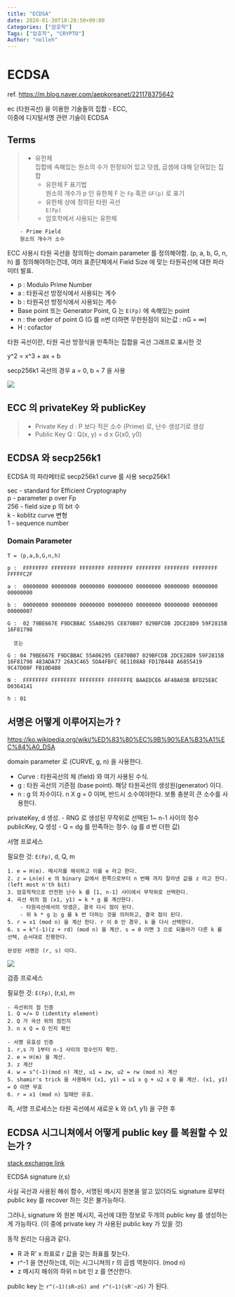 ```yaml
---
title: "ECDSA"
date: 2020-01-30T18:28:50+09:00
Categories: ["암호학"]
Tags: ["암호학", "CRYPTO"]
Author: "nolleh"
---
```


# ECDSA

ref. https://m.blog.naver.com/aepkoreanet/221178375642

ec (타원곡선) 을 이용한 기술들의 집합 - ECC,  
이중에 디지털서명 관련 기술이 ECDSA

## Terms

> - 유한체  
>   집합에 속해있는 원소의 수가 한정되어 있고 덧셈, 곱셈에 대해 닫혀있는 집합
>   - 유한체 F 표기법  
>     원소의 개수가 p 인 유한체 F 는 `Fp` 혹은 `GF(p)` 로 표기
>   - 유한체 상에 정의된 타원 곡선  
>     `E(Fp)`
>   - 암호학에서 사용되는 유한체

        - Prime Field
        원소의 개수가 소수

ECC 사용시 타원 곡선을 정의하는 domain parameter 를 정의해야함.
(p, a, b, G, n, h) 를 정의해야하는건데, 여러 표준단체에서 Field Size 에 맞는 타원곡선에 대한 파라미터 발표.

- p : Modulo Prime Number
- a : 타원곡선 방정식에서 사용되는 계수
- b : 타원곡선 방정식에서 사용되는 계수
- Base point 또는 Generator Point, G 는 `E(Fp)` 에 속해있는 point
- n : the order of point G (G 를 n번 더하면 무한원점이 되는값 : nG = ∞)
- H : cofactor

타원 곡선이란, 타원 곡선 방정식을 만족하는 집합을 곡선 그래프로 표시한 것

y^2 = x^3 + ax + b

secp256k1 곡선의 경우 a = 0, b = 7 을 사용

![](https://mblogthumb-phinf.pstatic.net/MjAxODAxMDVfMjA3/MDAxNTE1MTIwNzU2Mzg4.-O3OYGeOa7qhb3XL4zNeyVTUu-QztZOTNCB5usfDlzsg.WQ_YS2FHvXxbrzIKQ0FBFvJBdf90Zj7x5JuNwEVKWH8g.JPEG.aepkoreanet/secpcurve.jpg?type=w2)

## ECC 의 privateKey 와 publicKey

> - Private Key d : P 보다 적은 소수 (Prime) 로, 난수 생성기로 생성
> - Public Key Q : Q(x, y) = d x G(x0, y0)

## ECDSA 와 secp256k1

ECDSA 의 파라메터로 secp256k1 curve 를 사용
secp256k1

sec - standard for Efficient Cryptography  
p - parameter p over Fp  
256 - field size p 의 bit 수  
k - koblitz curve 변형  
1 - sequence number

### Domain Parameter

```
T = (p,a,b,G,n,h)

p :  FFFFFFFF FFFFFFFF FFFFFFFF FFFFFFFF FFFFFFFF FFFFFFFF FFFFFFFF FFFFFC2F

a :  00000000 00000000 00000000 00000000 00000000 00000000 00000000 00000000

b :  00000000 00000000 00000000 00000000 00000000 00000000 00000000 00000007

G :  02 79BE667E F9DCBBAC 55A06295 CE870B07 029BFCDB 2DCE28D9 59F2815B 16F81798

  또는

G : 04 79BE667E F9DCBBAC 55A06295 CE870B07 029BFCDB 2DCE28D9 59F2815B 16F81798 483ADA77 26A3C465 5DA4FBFC 0E1108A8 FD17B448 A6855419 9C47D08F FB10D4B8

N :  FFFFFFFF FFFFFFFF FFFFFFFF FFFFFFFE BAAEDCE6 AF48A03B BFD25E8C D0364141

h : 01
```

## 서명은 어떻게 이루어지는가 ?

https://ko.wikipedia.org/wiki/%ED%83%80%EC%9B%90%EA%B3%A1%EC%84%A0_DSA

domain parameter 로 (CURVE, g, n) 을 사용한다.

- Curve : 타원곡선의 체 (field) 와 여기 사용된 수식.
- g : 타원 곡선의 기준점 (base point). 해당 타원곡선의 생성원(generator) 이다.
- n : g 의 차수이다. n X g = 0 이며, 반드시 소수여야한다. 보통 충분히 큰 소수를 사용한다.

privateKey, d 생성. - RNG 로 생성된 무작위로 선택된 1~ n-1 사이의 정수  
publicKey, Q 생성 - Q = dg 를 만족하는 정수. (g 를 d 번 더한 값)

서명 프로세스

필요한 것: `E(Fp)`, d, Q, m

```
1. e = H(m). 메시지를 해쉬하고 이를 e 라고 한다.
2. z = Ln(e) e 의 binary 값에서 왼쪽으로부터 n 번째 까지 잘라낸 값을 z 라고 한다. (left most n'th bit)
3. 암호학적으로 안전한 난수 k 를 [1, n-1] 사이에서 무작위로 선택한다.
4. 곡선 위의 점 (x1, y1) = k * g 를 계산한다.
    - 타원곡선에서의 덧셈은, 결국 다시 점이 된다.
    - 위 k * g 는 g 를 k 번 더하는 것을 의미하고, 결국 점이 된다.
5. r = x1 (mod n) 을 계산 한다. r 이 0 인 경우, k 를 다시 선택한다.
6. s = k^(-1)(z + rd) (mod n) 을 계산. s = 0 이면 3 으로 되돌아가 다른 k 를 선택, 순서대로 진행한다.

완성된 서명은 (r, s) 이다.
```

![](https://wikimedia.org/api/rest_v1/media/math/render/svg/d2ae87d5c9d298c4339595d4308963c17257e228)

검증 프로세스

필요한 것: `E(Fp)`, (r,s), m

```
- 곡선위의 점 인증
1. Q =/= O (identity element)
2. Q 가 곡선 위의 점인지
3. n x Q = O 인지 확인

- 서명 유효성 인증
1. r,s 가 1부터 n-1 사이의 정수인지 확인.
2. e = H(m) 을 계산.
3. z 계산
4. w = s^(-1)(mod n) 계산, u1 = zw, u2 = rw (mod n) 계산
5. shamir's trick 을 사용해서 (x1, y1) = u1 x g + u2 x Q 를 계산. (x1, y1) = O 이면 무효
6. r = x1 (mod n) 일때만 유효.
```

즉, 서명 프로세스는 타원 곡선에서 새로운 k 와 (x1, y1) 을 구한 후

## ECDSA 시그니쳐에서 어떻게 public key 를 복원할 수 있는가 ?

[stack exchange link](https://crypto.stackexchange.com/questions/18105/how-does-recovering-the-public-key-from-an-ecdsa-signature-work)

ECDSA signature (r,s)

사실 곡선과 사용된 해쉬 함수, 서명된 메시지 원본을 알고 있더라도
signature 로부터 public key 를 recover 하는 것은 불가능하다.

그러나, signature 와 원본 메시지, 곡선에 대한 정보로 두개의 public key 를 생성하는게 가능하다.
(이 중에 private key 가 사용된 public key 가 있을 것)

동작 원리는 다음과 같다.

- R 과 R' x 좌표로 r 값을 갖는 좌표를 찾는다.
- r^-1 을 연산하는데, 이는 시그니쳐의 r 의 곱셈 역원이다. (mod n)
- z 메시지 해쉬의 하위 n bit 인 z 를 연산한다.

public key 는 `r^(−1)(sR−zG) and r^(−1)(sR′−zG)` 가 된다.
